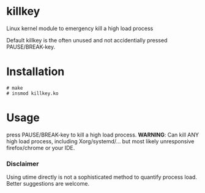 # killkey
Linux kernel module to emergency kill a high load process

Default killkey is the often unused and not accidentially pressed PAUSE/BREAK-key.

# Installation
```
# make
# insmod killkey.ko
```

# Usage
press PAUSE/BREAK-key to kill a high load process. **WARNING**: Can kill ANY high load process, including Xorg/systemd/... but most likely unresponsive firefox/chrome or your IDE.




### Disclaimer
Using utime directly is not a sophisticated method to quantify process load. Better suggestions are welcome.
